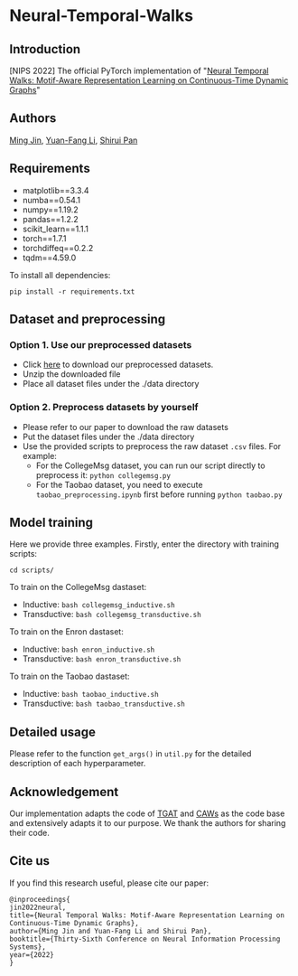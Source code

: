 # Neural-Temporal-Walks

## Introduction

[NIPS 2022] The official PyTorch implementation of "[Neural Temporal Walks: Motif-Aware Representation Learning on Continuous-Time Dynamic Graphs](https://mingjin.dev/assets/pdf/neurips-22-jin.pdf)"

## Authors
[Ming Jin](https://mingjin.dev/), [Yuan-Fang Li](https://users.monash.edu.au/~yli/), [Shirui Pan](https://shiruipan.github.io/)

## Requirements
- matplotlib==3.3.4
- numba==0.54.1
- numpy==1.19.2
- pandas==1.2.2
- scikit_learn==1.1.1
- torch==1.7.1
- torchdiffeq==0.2.2
- tqdm==4.59.0

To install all dependencies:
```
pip install -r requirements.txt
```

## Dataset and preprocessing

### Option 1. Use our preprocessed datasets

- Click [here](https://drive.google.com/uc?export=download&id=1jao1WgVt6VKfDA4KNPfxqlH0CeBNNL6Y) to download our preprocessed datasets.
- Unzip the downloaded file
- Place all dataset files under the ./data directory

### Option 2. Preprocess datasets by yourself

- Please refer to our paper to download the raw datasets
- Put the dataset files under the ./data directory
- Use the provided scripts to preprocess the raw dataset ```.csv``` files. For example:
  - For the CollegeMsg dataset, you can run our script directly to preprocess it: ```python collegemsg.py```
  - For the Taobao dataset, you need to execute ```taobao_preprocessing.ipynb``` first before running ```python taobao.py```

## Model training

Here we provide three examples. Firstly, enter the directory with training scripts:

```cd scripts/```

To train on the CollegeMsg dastaset:
- Inductive: ```bash collegemsg_inductive.sh```
- Transductive: ```bash collegemsg_transductive.sh```


To train on the Enron dastaset:
- Inductive: ```bash enron_inductive.sh```
- Transductive: ```bash enron_transductive.sh```

To train on the Taobao dastaset:
- Inductive: ```bash taobao_inductive.sh```
- Transductive: ```bash taobao_transductive.sh```

## Detailed usage

Please refer to the function ```get_args()``` in ```util.py``` for the detailed description of each hyperparameter.


## Acknowledgement
Our implementation adapts the code of [TGAT](https://github.com/StatsDLMathsRecomSys/Inductive-representation-learning-on-temporal-graphs) and [CAWs](https://github.com/snap-stanford/CAW) as the code base and extensively adapts it to our purpose. We thank the authors for sharing their code.

## Cite us
If you find this research useful, please cite our paper:
```
@inproceedings{
jin2022neural,
title={Neural Temporal Walks: Motif-Aware Representation Learning on Continuous-Time Dynamic Graphs},
author={Ming Jin and Yuan-Fang Li and Shirui Pan},
booktitle={Thirty-Sixth Conference on Neural Information Processing Systems},
year={2022}
}
```